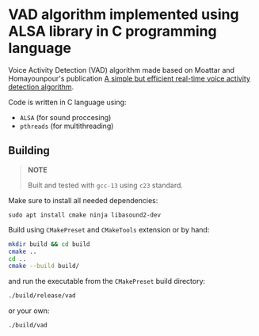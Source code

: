 # VAD algorithm implemented using ALSA library in C programming language

Voice Activity Detection (VAD) algorithm made based on Moattar and Homayounpour's publication [A simple but efficient real-time voice activity detection algorithm](https://www.researchgate.net/publication/255667085_A_simple_but_efficient_real-time_voice_activity_detection_algorithm).

Code is written in C language using:

- `ALSA` (for sound proccesing)
- `pthreads` (for multithreading)

## Building

> **NOTE**
>
> Built and tested with `gcc-13` using `c23` standard.

Make sure to install all needed dependencies:

```
sudo apt install cmake ninja libasound2-dev
```

Build using `CMakePreset` and `CMakeTools` extension or by hand:

```bash
mkdir build && cd build
cmake ..
cd ..
cmake --build build/
```

and run the executable from the `CMakePreset` build directory:

```bash
./build/release/vad
```

or your own:

```bash
./build/vad
```
